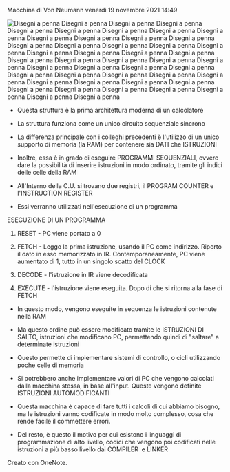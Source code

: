 Macchina di Von Neumann
venerdì 19 novembre 2021
14:49

![Disegni a penna Disegni a penna Disegni a penna Disegni a penna Disegni a penna Disegni a penna Disegni a penna Disegni a penna Disegni a penna Disegni a penna Disegni a penna Disegni a penna Disegni a penna Disegni a penna Disegni a penna Disegni a penna Disegni a penna Disegni a penna Disegni a penna Disegni a penna Disegni a penna Disegni a penna Disegni a penna Disegni a penna Disegni a penna Disegni a penna Disegni a penna Disegni a penna Disegni a penna Disegni a penna Disegni a penna Disegni a penna Disegni a penna Disegni a penna Disegni a penna Disegni a penna Disegni a penna Disegni a penna Disegni a penna Disegni a penna Disegni a penna Disegni a penna Disegni a penna Disegni a penna Disegni a penna Disegni a penna Disegni a penna](e390b0e3955b4fb7931da1bc303fa308.png)

- Questa struttura è la prima architettura moderna di un calcolatore
- La struttura funziona come un unico circuito sequenziale sincrono
- La differenza principale con i colleghi precedenti è l'utilizzo di un unico supporto di memoria (la RAM) per contenere sia DATI che ISTRUZIONI
- Inoltre, essa è in grado di eseguire PROGRAMMI SEQUENZIALI, ovvero dare la possibilità di inserire istruzioni in modo ordinato, tramite gli indici delle celle della RAM

- All'Interno della C.U. si trovano due registri, il PROGRAM COUNTER e l'INSTRUCTION REGISTER
- Essi verranno utilizzati nell'esecuzione di un programma

ESECUZIONE DI UN PROGRAMMA
1. RESET - PC viene portato a 0

2. FETCH - Leggo la prima istruzione, usando il PC come indirizzo. Riporto il dato in esso memorizzato in IR. Contemporaneamente, PC viene aumentato di 1, tutto in un singolo scatto del CLOCK

3. DECODE - l'istruzione in IR viene decodificata

4. EXECUTE - l'istruzione viene eseguita. Dopo di che si ritorna alla fase di FETCH

- In questo modo, vengono eseguite in sequenza le istruzioni contenute nella RAM
- Ma questo ordine può essere modificato tramite le ISTRUZIONI DI SALTO, istruzioni che modificano PC, permettendo quindi di "saltare" a determinate istruzioni
- Questo permette di implementare sistemi di controllo, o cicli utilizzando poche celle di memoria
- Si potrebbero anche implementare valori di PC che vengono calcolati dalla macchina stessa, in base all'input. Queste vengono definite ISTRUZIONI AUTOMODIFICANTI

- Questa macchina è capace di fare tutti i calcoli di cui abbiamo bisogno, ma le istruzioni vanno codificate in modo molto complesso, cosa che rende facile il commettere errori.
- Del resto, è questo il motivo per cui esistono i linguaggi di programmazione di alto livello, codici che vengono poi codificati nelle istruzioni a più basso livello dai COMPILER  e LINKER

Creato con OneNote.